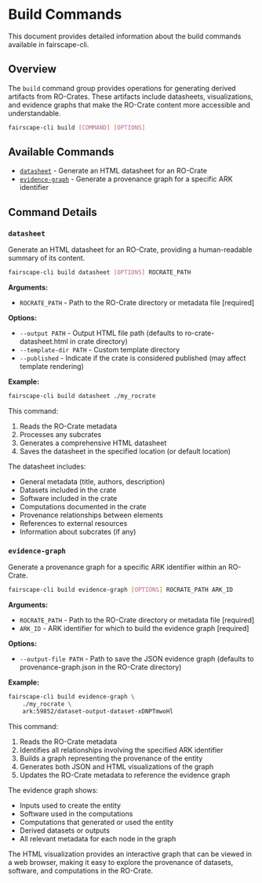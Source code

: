 # Build Commands

This document provides detailed information about the build commands available in fairscape-cli.

## Overview

The `build` command group provides operations for generating derived artifacts from RO-Crates. These artifacts include datasheets, visualizations, and evidence graphs that make the RO-Crate content more accessible and understandable.

```bash
fairscape-cli build [COMMAND] [OPTIONS]
```

## Available Commands

- [`datasheet`](#datasheet) - Generate an HTML datasheet for an RO-Crate
- [`evidence-graph`](#evidence-graph) - Generate a provenance graph for a specific ARK identifier

## Command Details

### `datasheet`

Generate an HTML datasheet for an RO-Crate, providing a human-readable summary of its content.

```bash
fairscape-cli build datasheet [OPTIONS] ROCRATE_PATH
```

**Arguments:**

- `ROCRATE_PATH` - Path to the RO-Crate directory or metadata file [required]

**Options:**

- `--output PATH` - Output HTML file path (defaults to ro-crate-datasheet.html in crate directory)
- `--template-dir PATH` - Custom template directory
- `--published` - Indicate if the crate is considered published (may affect template rendering)

**Example:**

```bash
fairscape-cli build datasheet ./my_rocrate
```

This command:

1. Reads the RO-Crate metadata
2. Processes any subcrates
3. Generates a comprehensive HTML datasheet
4. Saves the datasheet in the specified location (or default location)

The datasheet includes:

- General metadata (title, authors, description)
- Datasets included in the crate
- Software included in the crate
- Computations documented in the crate
- Provenance relationships between elements
- References to external resources
- Information about subcrates (if any)

### `evidence-graph`

Generate a provenance graph for a specific ARK identifier within an RO-Crate.

```bash
fairscape-cli build evidence-graph [OPTIONS] ROCRATE_PATH ARK_ID
```

**Arguments:**

- `ROCRATE_PATH` - Path to the RO-Crate directory or metadata file [required]
- `ARK_ID` - ARK identifier for which to build the evidence graph [required]

**Options:**

- `--output-file PATH` - Path to save the JSON evidence graph (defaults to provenance-graph.json in the RO-Crate directory)

**Example:**

```bash
fairscape-cli build evidence-graph \
    ./my_rocrate \
    ark:59852/dataset-output-dataset-xDNPTmwoHl
```

This command:

1. Reads the RO-Crate metadata
2. Identifies all relationships involving the specified ARK identifier
3. Builds a graph representing the provenance of the entity
4. Generates both JSON and HTML visualizations of the graph
5. Updates the RO-Crate metadata to reference the evidence graph

The evidence graph shows:

- Inputs used to create the entity
- Software used in the computations
- Computations that generated or used the entity
- Derived datasets or outputs
- All relevant metadata for each node in the graph

The HTML visualization provides an interactive graph that can be viewed in a web browser, making it easy to explore the provenance of datasets, software, and computations in the RO-Crate.
